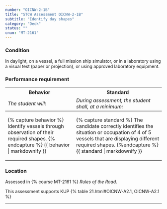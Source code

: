 ```yaml
---
number: "OICNW-2-1B"
title: "STCW Assessment OICNW-2-1B"
subtitle: "Identify day shapes"
category: "Deck"
status: ""
cnum: "MT-2161"
---
```

### Condition

In daylight, on a vessel, a full mission ship simulator, or in a laboratory using a visual test (paper or projection), or using approved laboratory equipment.

### Performance requirement 

<table width='100%' class='Guidelines'>
 <thead>
 <tr>
     <th class='thirty'>Behavior</th>
     <th class='seventy'>Standard</th>
 </tr>
 <tr>
     <td><em>The student will:</em></td>
     <td><em>During assessment, the student shall, at a minimum:</em></td>
 </tr>
 </thead>
 <tbody>
 

<tr><td>

{% capture behavior %}
Identify vessels through observation of their required shapes.
{% endcapture %}
{{ behavior | markdownify }}

</td><td>

{% capture standard %}
The candidate correctly identifies the situation or occupation of 4 of 5 vessels that are displaying different required shapes.
{%endcapture %}
{{ standard | markdownify }}

</td></tr>



 </tbody>
 </table>

### Location

Assessed in  {% course  MT-2161 %}  *Rules of the Road*.

This assessment supports KUP {% table 21.html#OICNW-A2.1, OICNW-A2.1 %}

***

